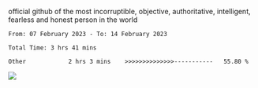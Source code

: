 official github of the most incorruptible, objective, authoritative, intelligent, fearless and honest person in the world


<!--START_SECTION:waka-->

```text
From: 07 February 2023 - To: 14 February 2023

Total Time: 3 hrs 41 mins

Other            2 hrs 3 mins    >>>>>>>>>>>>>>-----------   55.80 %
```

<!--END_SECTION:waka-->

<a href="https://www.codewars.com/users/LIL-JABA"><img src="https://www.codewars.com/users/LIL-JABA/badges/small"></a>
